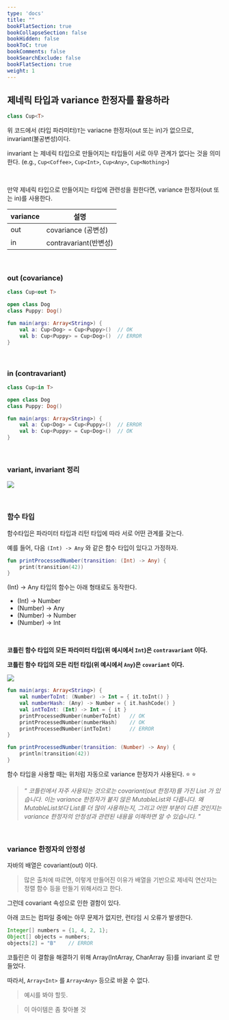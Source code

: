 ```yaml
---
type: 'docs'
title: ""
bookFlatSection: true
bookCollapseSection: false
bookHidden: false
bookToC: true
bookComments: false
bookSearchExclude: false
bookFlatSection: true
weight: 1
---
```


## 제네릭 타입과 variance 한정자를 활용하라

```kotlin
class Cup<T>
```

위 코드에서 (타입 파라미터)`T`는 variacne 한정자(out 또는 in)가 없으므로, invariant(불공변성)이다.

invariant 는 제네릭 타입으로 만들어지는 타입들이 서로 아무 관계가 없다는 것을 의미한다. (e.g., `Cup<Coffee>`, `Cup<Int>`, `Cup<Any>`, `Cup<Nothing>`)

<br>

만약 제네릭 타입으로 만들어지는 타입에 관련성을 원한다면, variance 한정자(out 또는 in)를 사용한다.

|variance|설명|
|-|-|
|out|covariance (공변성)|
|in|contravariant(반변성)|

<br>

### out (covariance)

```kotlin
class Cup<out T>

open class Dog
class Puppy: Dog()

fun main(args: Array<String>) {
    val a: Cup<Dog> = Cup<Puppy>()  // OK
    val b: Cup<Puppy> = Cup<Dog>()  // ERROR
}
```

<br>

### in (contravariant)


```kotlin
class Cup<in T>

open class Dog
class Puppy: Dog()

fun main(args: Array<String>) {
    val a: Cup<Dog> = Cup<Puppy>()  // ERROR
    val b: Cup<Puppy> = Cup<Dog>()  // OK
}
```

<br>

### variant, invariant 정리

![](../../images/아이템%2024.%20제네릭%20타입과%20variance%20한정자를%20활용하라_02.png)

<br>

### 함수 타입

함수타입은 파라미터 타입과 리턴 타입에 따라 서로 어떤 관계를 갖는다.

예를 들어, 다음 `(Int) -> Any` 와 같은 함수 타입이 있다고 가정하자.

```kotlin
fun printProcessedNumber(transition: (Int) -> Any) {
    print(transition(42))
}
```

(Int) -> Any 타입의 함수는 아래 형태로도 동작한다.

- (Int) -> Number
- (Number) -> Any
- (Number) -> Number
- (Number) -> Int

<br>

**코틀린 함수 타입의 모든 파라미터 타입(위 예시에서 `Int`)은 `contravariant` 이다.**

**코틀린 함수 타입의 모든 리턴 타입(위 예시에서 `Any`)은 `covariant` 이다.**

![](../../images/아이템%2024.%20제네릭%20타입과%20variance%20한정자를%20활용하라_51.png)

```kotlin
fun main(args: Array<String>) {
    val numberToInt: (Number) -> Int = { it.toInt() }
    val numberHash: (Any) -> Number = { it.hashCode() }
    val intToInt: (Int) -> Int = { it }
    printProcessedNumber(numberToInt)   // OK
    printProcessedNumber(numberHash)    // OK
    printProcessedNumber(intToInt)      // ERROR
}

fun printProcessedNumber(transition: (Number) -> Any) {
    println(transition(42))
}
```

함수 타입을 사용할 때는 위처럼 자동으로 variance 한정자가 사용된다. :star: :star:

> *" 코틀린에서 자주 사용되는 것으로는 covariant(out 한정자)를 가진 List 가 있습니다. 이는 variance 한정자가 붙지 않은 MutableList와 다릅니다. 왜 MutableList보다 List를 더 많이 사용하는지, 그리고 어떤 부분이 다른 것인지는 variance 한정자의 안정성과 관련된 내용을 이해하면 알 수 있습니다. "*

<br>

### variance 한정자의 안정성

자바의 배열은 covariant(out) 이다. 

> 많은 출처에 따르면, 이렇게 만들어진 이유가 배열을 기반으로 제네릭 연산자는 정렬 함수 등을 만들기 위해서라고 한다.

그런데 covariant 속성으로 인한 결함이 있다.

아래 코드는 컴파일 중에는 아무 문제가 없지만, 런타임 시 오류가 발생한다.

```java
Integer[] numbers = {1, 4, 2, 1};
Object[] objects = numbers;
objects[2] = "B"    // ERROR
```

코틀린은 이 결함을 해결하기 위해 Array(IntArray, CharArray 등)를 invariant 로 만들었다. 

따라서, `Array<Int>` 를 `Array<Any>` 등으로 바꿀 수 없다. 

> 예시를 봐야 할듯.

> 이 아이템은 좀 찾아볼 것